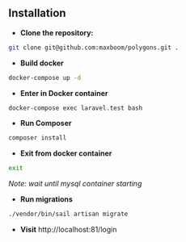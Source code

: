 ## Installation
- **Clone the repository:**
```bash
git clone git@github.com:maxboom/polygons.git .
```
- **Build docker**
```bash
docker-compose up -d
```
- **Enter in Docker container**
```bash
docker-compose exec laravel.test bash
```

- **Run Composer**
```bash
composer install
```

- **Exit from docker container**
```bash
exit
```

_Note: wait until mysql container starting_
- **Run migrations**
```bash
./vendor/bin/sail artisan migrate
```

- **Visit** http://localhost:81/login
